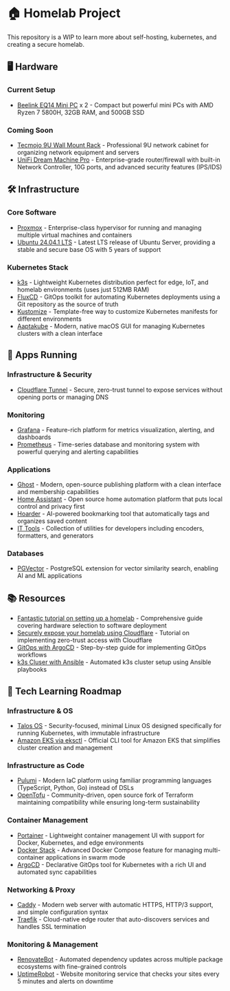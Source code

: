 # 🏠 Homelab Project
This repository is a WIP to learn more about self-hosting, kubernetes, and creating a secure homelab. 

## 🖥️ Hardware
### Current Setup
- [Beelink EQ14 Mini PC](https://www.amazon.co.uk/dp/B09XGZ3RTM) x 2 - Compact but powerful mini PCs with AMD Ryzen 7 5800H, 32GB RAM, and 500GB SSD

### Coming Soon
- [Tecmojo 9U Wall Mount Rack](https://www.amazon.co.uk/gp/product/B0DBRBKRS6) - Professional 9U network cabinet for organizing network equipment and servers
- [UniFi Dream Machine Pro](https://uk.store.ui.com/uk/en/products/udm-pro) - Enterprise-grade router/firewall with built-in Network Controller, 10G ports, and advanced security features (IPS/IDS)

## 🛠️ Infrastructure
### Core Software
- [Proxmox](https://www.proxmox.com/en/) - Enterprise-class hypervisor for running and managing multiple virtual machines and containers
- [Ubuntu 24.04.1 LTS](https://ubuntu.com/download/server) - Latest LTS release of Ubuntu Server, providing a stable and secure base OS with 5 years of support

### Kubernetes Stack
- [k3s](https://k3s.io/) - Lightweight Kubernetes distribution perfect for edge, IoT, and homelab environments (uses just 512MB RAM)
- [FluxCD](https://fluxcd.io/) - GitOps toolkit for automating Kubernetes deployments using a Git repository as the source of truth
- [Kustomize](https://kustomize.io/) - Template-free way to customize Kubernetes manifests for different environments
- [Aaptakube](https://aptakube.com/) - Modern, native macOS GUI for managing Kubernetes clusters with a clean interface

## 🚀 Apps Running
### Infrastructure & Security
- [Cloudflare Tunnel](https://developers.cloudflare.com/cloudflare-one/connections/connect-networks/) - Secure, zero-trust tunnel to expose services without opening ports or managing DNS

### Monitoring
- [Grafana](https://grafana.com/) - Feature-rich platform for metrics visualization, alerting, and dashboards
- [Prometheus](https://prometheus.io/) - Time-series database and monitoring system with powerful querying and alerting capabilities

### Applications
- [Ghost](https://ghost.org/) - Modern, open-source publishing platform with a clean interface and membership capabilities
- [Home Assistant](https://www.home-assistant.io/) - Open source home automation platform that puts local control and privacy first
- [Hoarder](https://hoarder.app/) - AI-powered bookmarking tool that automatically tags and organizes saved content
- [IT Tools](https://github.com/CorentinTh/it-tools) - Collection of utilities for developers including encoders, formatters, and generators

### Databases
- [PGVector](https://github.com/pgvector/pgvector) - PostgreSQL extension for vector similarity search, enabling AI and ML applications

## 📚 Resources
- [Fantastic tutorial on setting up a homelab](https://bash.ghost.io/) - Comprehensive guide covering hardware selection to software deployment
- [Securely expose your homelab using Cloudflare](https://github.com/adyanth/cloudflare-operator) - Tutorial on implementing zero-trust access with Cloudflare
- [GitOps with ArgoCD](https://confixa.medium.com/a-step-by-step-guide-of-kubernetes-deployment-with-argo-cd-for-nodejs-application-31746a41a5d1) - Step-by-step guide for implementing GitOps workflows
- [k3s Cluser with Ansible](https://axivo.com/k3s-cluster/) - Automated k3s cluster setup using Ansible playbooks

## 🎯 Tech Learning Roadmap

### Infrastructure & OS
- [Talos OS](https://www.talos.dev/) - Security-focused, minimal Linux OS designed specifically for running Kubernetes, with immutable infrastructure
- [Amazon EKS via eksctl](https://eksctl.io/) - Official CLI tool for Amazon EKS that simplifies cluster creation and management

### Infrastructure as Code
- [Pulumi](https://www.pulumi.com/) - Modern IaC platform using familiar programming languages (TypeScript, Python, Go) instead of DSLs
- [OpenTofu](https://opentofu.org/) - Community-driven, open source fork of Terraform maintaining compatibility while ensuring long-term sustainability

### Container Management
- [Portainer](https://www.portainer.io/) - Lightweight container management UI with support for Docker, Kubernetes, and edge environments
- [Docker Stack](https://www.youtube.com/watch?v=ZmL46xVdYzM) - Advanced Docker Compose feature for managing multi-container applications in swarm mode
- [ArgoCD](https://argo-cd.readthedocs.io/en/stable/) - Declarative GitOps tool for Kubernetes with a rich UI and automated sync capabilities

### Networking & Proxy
- [Caddy](https://caddyserver.com/) - Modern web server with automatic HTTPS, HTTP/3 support, and simple configuration syntax
- [Traefik](https://traefik.io/traefik/) - Cloud-native edge router that auto-discovers services and handles SSL termination

### Monitoring & Management
- [RenovateBot](https://docs.renovatebot.com/) - Automated dependency updates across multiple package ecosystems with fine-grained controls
- [UptimeRobot](https://uptimerobot.com/) - Website monitoring service that checks your sites every 5 minutes and alerts on downtime 